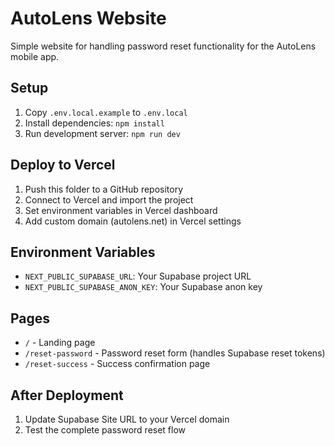 # AutoLens Website

Simple website for handling password reset functionality for the AutoLens mobile app.

## Setup

1. Copy `.env.local.example` to `.env.local`
2. Install dependencies: `npm install`
3. Run development server: `npm run dev`

## Deploy to Vercel

1. Push this folder to a GitHub repository
2. Connect to Vercel and import the project
3. Set environment variables in Vercel dashboard
4. Add custom domain (autolens.net) in Vercel settings

## Environment Variables

- `NEXT_PUBLIC_SUPABASE_URL`: Your Supabase project URL
- `NEXT_PUBLIC_SUPABASE_ANON_KEY`: Your Supabase anon key

## Pages

- `/` - Landing page
- `/reset-password` - Password reset form (handles Supabase reset tokens)
- `/reset-success` - Success confirmation page

## After Deployment

1. Update Supabase Site URL to your Vercel domain
2. Test the complete password reset flow